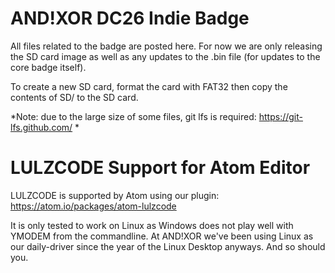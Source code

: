 # AND!XOR DC26 Indie Badge

All files related to the badge are posted here. For now we are only releasing the SD card image as well as any updates to the .bin file (for updates to the core badge itself).

To create a new SD card, format the card with FAT32 then copy the contents of SD/ to the SD card.

*Note: due to the large size of some files, git lfs is required: https://git-lfs.github.com/ *

# LULZCODE Support for Atom Editor #

LULZCODE is supported by Atom using our plugin: https://atom.io/packages/atom-lulzcode

It is only tested to work on Linux as Windows does not play well with YMODEM from the commandline. At AND!XOR we've been using Linux as our daily-driver since the year of the Linux Desktop anyways. And so should you.
